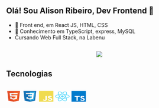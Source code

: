 ## Olá! Sou Alison Ribeiro, Dev Frontend 👋

- 🔭 Front end, em React JS, HTML, CSS
- 🌱 Conhecimento em TypeScript, express, MySQL
- Cursando Web Full Stack, na Labenu

##

<div align="center">
  <a href="https://github.com/alisonluri">
  <img height="160em" src="https://github-readme-stats.vercel.app/api?username=alisonluri&show_icons=true&theme=dark&include_all_commits=true&count_private=true"/>

  </a>
</div>

## **Tecnologias**
<div style="display: inline_block"><br>
  <img align="center" alt="AlisonLuRi-HTML" height="30" width="40" src="https://raw.githubusercontent.com/devicons/devicon/master/icons/html5/html5-original.svg">
  <img align="center" alt="AlisonLuRi-CSS" height="30" width="40" src="https://raw.githubusercontent.com/devicons/devicon/master/icons/css3/css3-original.svg">
  <img align="center" alt="AlisonLuRi-Js" height="30" width="40" src="https://raw.githubusercontent.com/devicons/devicon/master/icons/javascript/javascript-plain.svg">
  <img align="center" alt="AlisonLuRi-React" height="30" width="40" src="https://raw.githubusercontent.com/devicons/devicon/master/icons/react/react-original.svg">
    <img align="center" alt="AlisonLuRi-Ts" height="30" width="40" src="https://raw.githubusercontent.com/devicons/devicon/master/icons/typescript/typescript-plain.svg">
</div>

##
